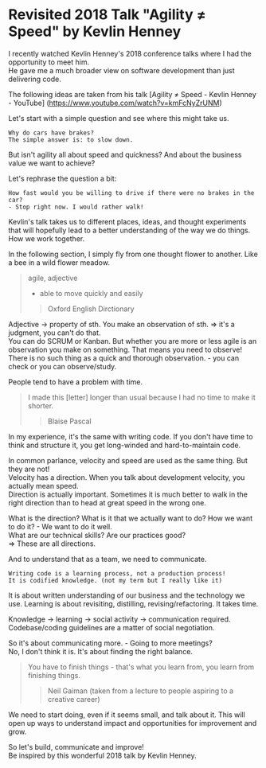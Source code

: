 # Revisited 2018 Talk "Agility ≠ Speed" by Kevlin Henney  

I recently watched Kevlin Henney's 2018 conference talks where I had the opportunity to meet him.  
He gave me a much broader view on software development than just delivering code.  

The following ideas are taken from his talk [Agility ≠ Speed - Kevlin Henney - YouTube] (https://www.youtube.com/watch?v=kmFcNyZrUNM)  

Let's start with a simple question and see where this might take us.  

```
Why do cars have brakes?  
The simple answer is: to slow down.  
``` 

But isn't agility all about speed and quickness? And about the business value we want to achieve?  

Let's rephrase the question a bit:

```
How fast would you be willing to drive if there were no brakes in the car?
- Stop right now. I would rather walk!
```  

Kevlin's talk takes us to different places, ideas, and thought experiments that will hopefully lead to a better understanding of the way we do things. How we work together.

In the following section, I simply fly from one thought flower to another. Like a bee in a wild flower meadow.

> agile, adjective
> * able to move quickly and easily
>> Oxford English Dirctionary

Adjective -> property of sth. You make an observation of sth. => it's a judgment, you can't do that.  
You can do SCRUM or Kanban. But whether you are more or less agile is an observation you make on something. 
That means you need to observe! There is no such thing as a quick and thorough observation. - you can check or you can observe/study.  

People tend to have a problem with time.

> I made this [letter] longer than usual because I had no time to make it shorter.
>> Blaise Pascal

In my experience, it's the same with writing code. If you don't have time to think and structure it, you get long-winded and hard-to-maintain code.  

In common parlance, velocity and speed are used as the same thing. But they are not!  
Velocity has a direction. When you talk about development velocity, you actually mean speed.  
Direction is actually important. Sometimes it is much better to walk in the right direction than to head at great speed in the wrong one.  

What is the direction? What is it that we actually want to do? How we want to do it? - We want to do it well.  
What are our technical skills? Are our practices good?  
=> These are all directions.

And to understand that as a team, we need to communicate.  

```
Writing code is a learning process, not a production process!
It is codified knowledge. (not my term but I really like it)  
```

It is about written understanding of our business and the technology we use.
Learning is about revisiting, distilling, revising/refactoring.  It takes time.

Knowledge -> learning -> social activity -> communication required.  
Codebase/coding guidelines are a matter of social negotiation.  

So it's about communicating more. - Going to more meetings?  
No, I don't think it is.  It's about finding the right balance.

> You have to finish things - that's what you learn from, you learn from finishing things.
>> Neil Gaiman (taken from a lecture to people aspiring to a creative career)

We need to start doing, even if it seems small, and talk about it. This will open up ways to understand impact and opportunities for improvement and grow.  

 So let's build, communicate and improve!  
Be inspired by this wonderful 2018 talk by Kevlin Henney.

